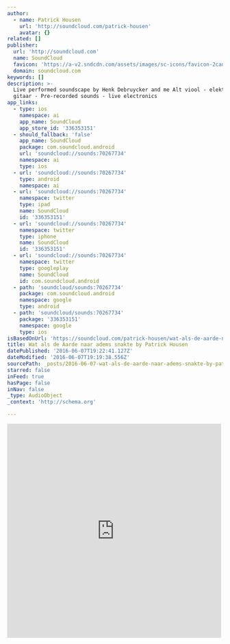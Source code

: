 ```yaml
---
author:
  - name: Patrick Housen
    url: 'http://soundcloud.com/patrick-housen'
    avatar: {}
related: []
publisher:
  url: 'http://soundcloud.com'
  name: SoundCloud
  favicon: 'https://a-v2.sndcdn.com/assets/images/sc-icons/favicon-2cadd14b.ico'
  domain: soundcloud.com
keywords: []
description: >-
  Live performed soundscape by Henk Debruycker and me Alt viool - elektrische
  gitaar - Pre-recorded sounds - live electronics
app_links:
  - type: ios
    namespace: ai
    app_name: SoundCloud
    app_store_id: '336353151'
  - should_fallback: 'false'
    app_name: SoundCloud
    package: com.soundcloud.android
    url: 'soundcloud://sounds:70267734'
    namespace: ai
    type: ios
  - url: 'soundcloud://sounds:70267734'
    type: android
    namespace: ai
  - url: 'soundcloud://sounds:70267734'
    namespace: twitter
    type: ipad
    name: SoundCloud
    id: '336353151'
  - url: 'soundcloud://sounds:70267734'
    namespace: twitter
    type: iphone
    name: SoundCloud
    id: '336353151'
  - url: 'soundcloud://sounds:70267734'
    namespace: twitter
    type: googleplay
    name: SoundCloud
    id: com.soundcloud.android
  - path: 'soundcloud/sounds:70267734'
    package: com.soundcloud.android
    namespace: google
    type: android
  - path: 'soundcloud/sounds:70267734'
    package: '336353151'
    namespace: google
    type: ios
isBasedOnUrl: 'https://soundcloud.com/patrick-housen/wat-als-de-aarde-naar-adems'
title: Wat als de Aarde naar adems snakte by Patrick Housen
datePublished: '2016-06-07T19:22:41.127Z'
dateModified: '2016-06-07T19:19:38.556Z'
sourcePath: _posts/2016-06-07-wat-als-de-aarde-naar-adems-snakte-by-patrick-housen.md
starred: false
inFeed: true
hasPage: false
inNav: false
_type: AudioObject
_context: 'http://schema.org'

---
```

<iframe src="https://cdn.embedly.com/widgets/media.html?src=https%3A%2F%2Fw.soundcloud.com%2Fplayer%2F%3Fvisual%3Dtrue%26url%3Dhttp%253A%252F%252Fapi.soundcloud.com%252Ftracks%252F70267734%26show_artwork%3Dtrue&amp;url=https%3A%2F%2Fsoundcloud.com%2Fpatrick-housen%2Fwat-als-de-aarde-naar-adems&amp;image=http%3A%2F%2Fa1.sndcdn.com%2Fimages%2Ffb_placeholder.png%3F1465314307&amp;key=b7d04c9b404c499eba89ee7072e1c4f7&amp;type=text%2Fhtml&amp;schema=soundcloud" width="500" height="500" scrolling="no" frameborder="0" allowfullscreen="" style=""></iframe>
